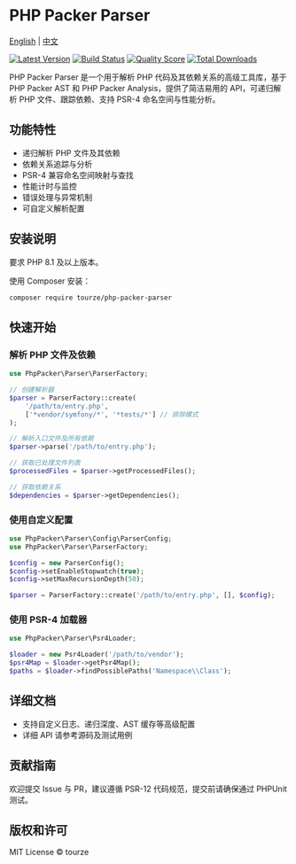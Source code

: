 # PHP Packer Parser

[English](README.md) | [中文](README.zh-CN.md)

[![Latest Version](https://img.shields.io/packagist/v/tourze/php-packer-parser.svg?style=flat-square)](https://packagist.org/packages/tourze/php-packer-parser)
[![Build Status](https://img.shields.io/travis/tourze/php-packer-parser/master.svg?style=flat-square)](https://travis-ci.org/tourze/php-packer-parser)
[![Quality Score](https://img.shields.io/scrutinizer/g/tourze/php-packer-parser.svg?style=flat-square)](https://scrutinizer-ci.com/g/tourze/php-packer-parser)
[![Total Downloads](https://img.shields.io/packagist/dt/tourze/php-packer-parser.svg?style=flat-square)](https://packagist.org/packages/tourze/php-packer-parser)

PHP Packer Parser 是一个用于解析 PHP 代码及其依赖关系的高级工具库，基于 PHP Packer AST 和 PHP Packer Analysis，提供了简洁易用的 API，可递归解析 PHP 文件、跟踪依赖、支持 PSR-4 命名空间与性能分析。

## 功能特性

- 递归解析 PHP 文件及其依赖
- 依赖关系追踪与分析
- PSR-4 兼容命名空间映射与查找
- 性能计时与监控
- 错误处理与异常机制
- 可自定义解析配置

## 安装说明

要求 PHP 8.1 及以上版本。

使用 Composer 安装：

```bash
composer require tourze/php-packer-parser
```

## 快速开始

### 解析 PHP 文件及依赖

```php
use PhpPacker\Parser\ParserFactory;

// 创建解析器
$parser = ParserFactory::create(
    '/path/to/entry.php',
    ['*vendor/symfony/*', '*tests/*'] // 排除模式
);

// 解析入口文件及所有依赖
$parser->parse('/path/to/entry.php');

// 获取已处理文件列表
$processedFiles = $parser->getProcessedFiles();

// 获取依赖关系
$dependencies = $parser->getDependencies();
```

### 使用自定义配置

```php
use PhpPacker\Parser\Config\ParserConfig;
use PhpPacker\Parser\ParserFactory;

$config = new ParserConfig();
$config->setEnableStopwatch(true);
$config->setMaxRecursionDepth(50);

$parser = ParserFactory::create('/path/to/entry.php', [], $config);
```

### 使用 PSR-4 加载器

```php
use PhpPacker\Parser\Psr4Loader;

$loader = new Psr4Loader('/path/to/vendor');
$psr4Map = $loader->getPsr4Map();
$paths = $loader->findPossiblePaths('Namespace\\Class');
```

## 详细文档

- 支持自定义日志、递归深度、AST 缓存等高级配置
- 详细 API 请参考源码及测试用例

## 贡献指南

欢迎提交 Issue 与 PR，建议遵循 PSR-12 代码规范，提交前请确保通过 PHPUnit 测试。

## 版权和许可

MIT License © tourze
